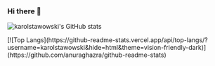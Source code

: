 ### Hi there 👋

<!--
**karolstawowski/karolstawowski** is a ✨ _special_ ✨ repository because its `README.md` (this file) appears on your GitHub profile.

Here are some ideas to get you started:

- 🔭 I’m currently working on ...
- 🌱 I’m currently learning ...
- 👯 I’m looking to collaborate on ...
- 🤔 I’m looking for help with ...
- 💬 Ask me about ...
- 📫 How to reach me: ...
- 😄 Pronouns: ...
- ⚡ Fun fact: ...
-->

![karolstawowski's GitHub stats](https://github-readme-stats.vercel.app/api?username=karolstawowski&show_icons=true&theme=vision-friendly-dark&hide=stars,prs)
<p> </p>
[![Top Langs](https://github-readme-stats.vercel.app/api/top-langs/?username=karolstawowski&hide=html&theme=vision-friendly-dark)](https://github.com/anuraghazra/github-readme-stats)

